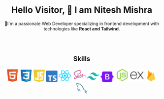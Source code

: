 
<div align="center">
 <h1>Hello Visitor, 👋 I am Nitesh Mishra</h1>
<p>🔭I'm a passionate Web Developer specializing in frontend development with technologies like <strong>React and Tailwind</strong>. 
</p>
</br>
</br>
</div>


<div align="center">
<!-- [![Top Langs](https://github-readme-stats.vercel.app/api/top-langs/?username=ni-nitesh4now)](https://github.com/ni-nitesh4now/github-readme-stats) -->
<h2 align="center">Skills</h2>
  <img src="assets/icons/html.svg" width="40" title="HTML"/>
  <img src="assets/icons/css.svg" width="40" title="CSS"/>
  <img src="assets/icons/javascript.svg" width="37" title="JavaScript"/>
  <img src="assets/icons/typescript.svg" width="37" title="TypeScript"/>
  <img src="assets/icons/react.svg" width="40" title="React"/>
  <img src="assets/icons/sass.svg" width="45" title="Sass"/>
  <img src="assets/icons/tailwind.svg" width="40" title="Tailwind"/>
  <img src="assets/icons/bootstrap.svg" width="44" title="Bootstrap"/>
  <img src="assets/icons/node.svg" width="45" title="NodeJS"/>
  <img src="assets/icons/express.svg" width="43" title="Express"/>
  <img src="assets/icons/firebase.svg" width=40" title="Firebase"/>
  <img src="assets/icons/mysql.svg" width="38" title="MySQL"/>
<!-- ![My GitHub stats](https://github-readme-stats.vercel.app/api?username=ni-nitesh4now&show_icons=true)(https://github.com/ni-nitesh4now/github-readme-stats) -->

</div>
